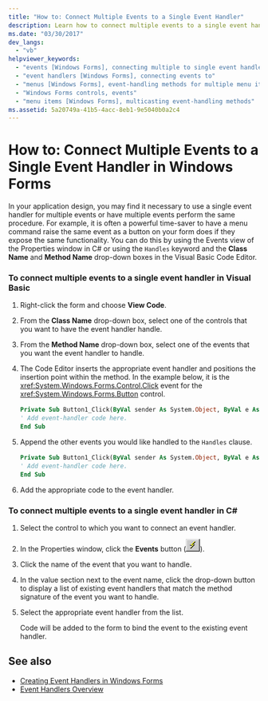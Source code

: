 ```yaml
---
title: "How to: Connect Multiple Events to a Single Event Handler"
description: Learn how to connect multiple events to a single event handler in Windows Forms by using the Events view of the Properties window in C#.
ms.date: "03/30/2017"
dev_langs: 
  - "vb"
helpviewer_keywords: 
  - "events [Windows Forms], connecting multiple to single event handler"
  - "event handlers [Windows Forms], connecting events to"
  - "menus [Windows Forms], event-handling methods for multiple menu items"
  - "Windows Forms controls, events"
  - "menu items [Windows Forms], multicasting event-handling methods"
ms.assetid: 5a20749a-41b5-4acc-8eb1-9e5040b0a2c4
---
```

# How to: Connect Multiple Events to a Single Event Handler in Windows Forms
In your application design, you may find it necessary to use a single event handler for multiple events or have multiple events perform the same procedure. For example, it is often a powerful time-saver to have a menu command raise the same event as a button on your form does if they expose the same functionality. You can do this by using the Events view of the Properties window in C# or using the `Handles` keyword and the **Class Name** and **Method Name** drop-down boxes in the Visual Basic Code Editor.  
  
### To connect multiple events to a single event handler in Visual Basic  
  
1. Right-click the form and choose **View Code**.  
  
2. From the **Class Name** drop-down box, select one of the controls that you want to have the event handler handle.  
  
3. From the **Method Name** drop-down box, select one of the events that you want the event handler to handle.  
  
4. The Code Editor inserts the appropriate event handler and positions the insertion point within the method. In the example below, it is the <xref:System.Windows.Forms.Control.Click> event for the <xref:System.Windows.Forms.Button> control.  
  
    ```vb  
    Private Sub Button1_Click(ByVal sender As System.Object, ByVal e As System.EventArgs) Handles Button1.Click  
    ' Add event-handler code here.  
    End Sub  
    ```  
  
5. Append the other events you would like handled to the `Handles` clause.  
  
    ```vb  
    Private Sub Button1_Click(ByVal sender As System.Object, ByVal e As System.EventArgs) Handles Button1.Click, Button2.Click  
    ' Add event-handler code here.  
    End Sub  
    ```  
  
6. Add the appropriate code to the event handler.  
  
### To connect multiple events to a single event handler in C\#
  
1. Select the control to which you want to connect an event handler.  
  
2. In the Properties window, click the **Events** button (![Events Button](./media/vxeventsbutton-propertieswindow.png "vxEventsButton_PropertiesWindow")).  
  
3. Click the name of the event that you want to handle.  
  
4. In the value section next to the event name, click the drop-down button to display a list of existing event handlers that match the method signature of the event you want to handle.  
  
5. Select the appropriate event handler from the list.  
  
     Code will be added to the form to bind the event to the existing event handler.  
  
## See also

- [Creating Event Handlers in Windows Forms](creating-event-handlers-in-windows-forms.md)
- [Event Handlers Overview](event-handlers-overview-windows-forms.md)
